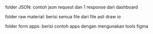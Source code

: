 folder JSON:
contoh json request dan 1 response dari dashboard

folder raw material:
berisi semua file dari file asli draw io

folder form apps:
berisi contoh apps dengan mengunakan tools figma
